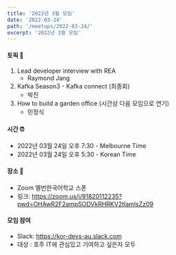 ```yaml
---
title: '2022년 3월 모임'
date: '2022-03-24'
path: '/meetups/2022-03-24/'
excerpt: '2022년 3월 모임'
---
```


#### 토픽 🚀

1. Lead developer interview with REA
    - Raymond Jang
2. Kafka Season3 - Kafka connect (최종회)
    - 박진
3. How to build a garden office (시간상 다음 모임으로 연기)
    - 민정식

#### 시간 ⏰

-   2022년 03월 24일 오후 7:30 - Melbourne Time
-   2022년 03월 24일 오후 5:30 - Korean Time

#### 장소 ‍🚶

-   Zoom 멜번한국어학교 스폰
-   링크: https://zoom.us/j/91820112235?pwd=OHAwR2F2ampSODVkRHRKV2tIamlsZz09

#### 모임 참여

-   Slack: https://kor-devs-au.slack.com
-   대상 : 호주 IT에 관심있고 기여하고 싶은자 모두
